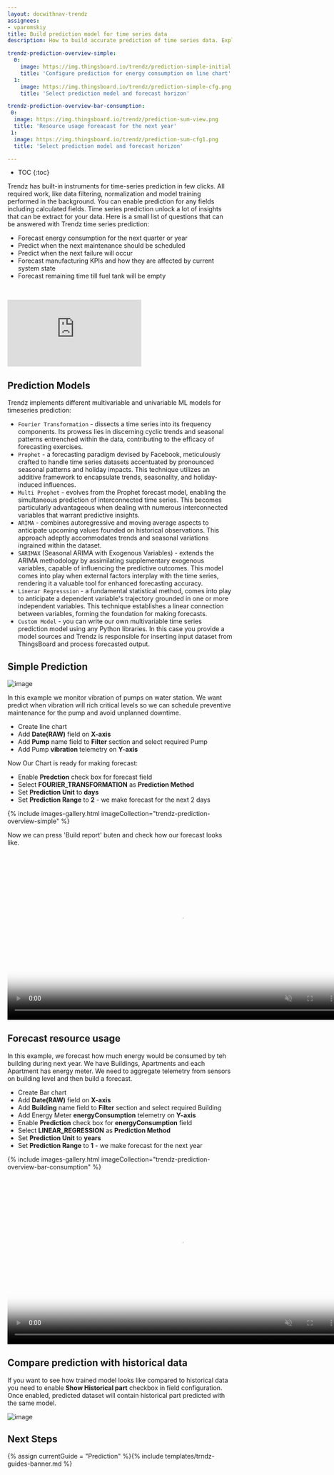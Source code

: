 ```yaml
---
layout: docwithnav-trendz
assignees:
- vparomskiy
title: Build prediction model for time series data
description: How to build accurate prediction of time series data. Explore available ML models for forecasting and visualizing predicted data.

trendz-prediction-overview-simple:
  0:
    image: https://img.thingsboard.io/trendz/prediction-simple-initial.png
    title: 'Configure prediction for energy consumption on line chart'
  1:
    image: https://img.thingsboard.io/trendz/prediction-simple-cfg.png
    title: 'Select prediction model and forecast horizon'

trendz-prediction-overview-bar-consumption:
 0:
  image: https://img.thingsboard.io/trendz/prediction-sum-view.png
  title: 'Resource usage foreacast for the next year'
 1:
  image: https://img.thingsboard.io/trendz/prediction-sum-cfg1.png
  title: 'Select prediction model and forecast horizon'

---
```


* TOC
{:toc}

Trendz has built-in instruments for time-series prediction in few clicks. All required work, like data filtering, normalization 
and model training performed in the background. You can enable prediction for any fields including calculated fields. 
Time series prediction unlock a lot of insights that can be extract for your data. Here is a small list of questions that can be answered with Trendz time series prediction:

* Forecast energy consumption for the next quarter or year
* Predict when the next maintenance should be scheduled
* Predict when the next failure will occur
* Forecast manufacturing KPIs and how they are affected by current system state
* Forecast remaining time till fuel tank will be empty

&nbsp;
<div id="video">  
    <div  id="video_wrapper">
        <iframe src="https://www.youtube.com/embed/cuGPiBeaA18" frameborder="0" allowfullscreen></iframe>
    </div>
</div>

## Prediction Models

Trendz implements different multivariable and univariable ML models for timeseries prediction:

* `Fourier Transformation` - dissects a time series into its frequency components. Its prowess lies in discerning cyclic trends and seasonal patterns entrenched within the data, contributing to the efficacy of forecasting exercises.
* `Prophet` - a forecasting paradigm devised by Facebook, meticulously crafted to handle time series datasets accentuated by pronounced seasonal patterns and holiday impacts. This technique utilizes an additive framework to encapsulate trends, seasonality, and holiday-induced influences.
* `Multi Prophet` - evolves from the Prophet forecast model, enabling the simultaneous prediction of interconnected time series. This becomes particularly advantageous when dealing with numerous interconnected variables that warrant predictive insights.
* `ARIMA` - combines autoregressive and moving average aspects to anticipate upcoming values founded on historical observations. This approach adeptly accommodates trends and seasonal variations ingrained within the dataset.
* `SARIMAX` (Seasonal ARIMA with Exogenous Variables) - extends the ARIMA methodology by assimilating supplementary exogenous variables, capable of influencing the predictive outcomes. This model comes into play when external factors interplay with the time series, rendering it a valuable tool for enhanced forecasting accuracy.
* `Linerar Regresssion` - a fundamental statistical method, comes into play to anticipate a dependent variable's trajectory grounded in one or more independent variables. This technique establishes a linear connection between variables, forming the foundation for making forecasts.
* `Custom Model` - you can write our own multivariable time series prediction model using any Python libraries. In this case you provide a model sources and Trendz is responsible for inserting input dataset from ThingsBoard and process forecasted output.


## Simple Prediction

![image](https://img.thingsboard.io/trendz/prediction-simple-view.png)

In this example we monitor vibration of pumps on water station. We want predict when vibration will rich critical levels
so we can schedule preventive maintenance for the pump and avoid unplanned downtime.

* Create line chart 
* Add **Date(RAW)** field on **X-axis**
* Add **Pump** name field to **Filter** section and select required Pump
* Add Pump **vibration** telemetry on **Y-axis** 

Now Our Chart is ready for making forecast:
* Enable **Predction** check box for forecast field
* Select **FOURIER_TRANSFORMATION** as **Prediction Method**
* Set **Prediction Unit** to **days**
* Set **Prediction Range** to **2** - we make forecast for the next 2 days

{% include images-gallery.html imageCollection="trendz-prediction-overview-simple" %}

Now we can press 'Build report' buten and check how our forecast looks like.

<div class="image-block">
    <div class="image-wrapper">
       <video poster="https://img.thingsboard.io/trendz/prediction-simple-view.png" autoplay="" loop="" preload="auto" muted="" style="width: 750px">
            <source src="https://tb-videos.s3-us-west-1.amazonaws.com/trndz-vibration-predict.webm" type="video/webm">                 
        </video> 
    </div>
</div>


## Forecast resource usage

In this example, we forecast how much energy would be consumed by teh building during next year. We have Buildings, Apartments and each Apartment 
has energy meter. We need to aggregate telemetry from sensors on building level and then build a forecast.

* Create Bar chart 
* Add **Date(RAW)** field on **X-axis**
* Add **Building** name field to **Filter** section and select required Building
* Add Energy Meter **energyConsumption** telemetry on **Y-axis**
* Enable **Prediction** check box for **energyConsumption** field
* Select **LINEAR_REGRESSION** as **Prediction Method**
* Set **Prediction Unit** to **years**
* Set **Prediction Range** to **1** - we make forecast for the next year

{% include images-gallery.html imageCollection="trendz-prediction-overview-bar-consumption" %}

<div class="image-block">
    <div class="image-wrapper">
       <video poster="https://img.thingsboard.io/trendz/prediction-sum-view.png" autoplay="" loop="" preload="auto" muted="" style="width: 750px">
            <source src="https://tb-videos.s3-us-west-1.amazonaws.com/trndz-enrgy-predict.webm" type="video/webm">                 
        </video> 
    </div>
</div>


## Compare prediction with historical data 

If you want to see how trained model looks like compared to historical data you need to enable **Show Historical part** checkbox
 in field configuration. Once enabled, predicted dataset will contain historical part predicted with the same model.
 
![image](https://img.thingsboard.io/trendz/prediction-validation.png)
 
## Next Steps

{% assign currentGuide = "Prediction" %}{% include templates/trndz-guides-banner.md %}